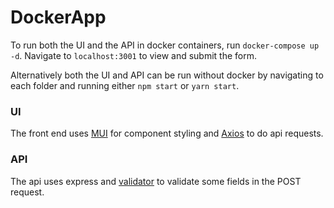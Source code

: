 # DockerApp

To run both the UI and the API in docker containers, run `docker-compose up -d`. Navigate to `localhost:3001` to view and submit the form.

Alternatively both the UI and API can be run without docker by navigating to each folder and running either `npm start` or `yarn start`.

### UI

The front end uses [MUI](https://mui.com/) for component styling and [Axios](https://github.com/axios/axios) to do api requests.

### API

The api uses express and [validator](https://github.com/validatorjs/validator.js) to validate some fields in the POST request.
